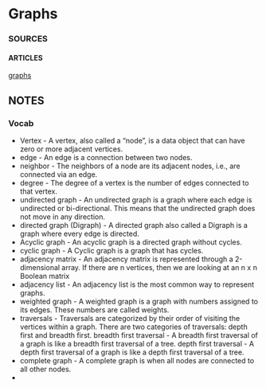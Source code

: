 # Graphs

### SOURCES
<!-- #### VIDEOS
[]()
[]()
[]() -->

#### ARTICLES
[graphs](https://codefellows.github.io/common_curriculum/data_structures_and_algorithms/Code_401/class-35/resources/graphs.html)
[]()
[]()

## NOTES
### Vocab
- Vertex - A vertex, also called a “node”, is a data object that can have zero or more adjacent vertices.
- edge - An edge is a connection between two nodes.
- neighbor - The neighbors of a node are its adjacent nodes, i.e., are connected via an edge.
- degree - The degree of a vertex is the number of edges connected to that vertex.
- undirected graph - An undirected graph is a graph where each edge is undirected or bi-directional. This means that the undirected graph does not move in any direction.
- directed graph (Digraph) - A directed graph also called a Digraph is a graph where every edge is directed.
- Acyclic graph - An acyclic graph is a directed graph without cycles.
- cyclic graph - A Cyclic graph is a graph that has cycles.
- adjacency matrix - An adjacency matrix is represented through a 2-dimensional array. If there are n vertices, then we are looking at an n x n Boolean matrix
- adjacency list - An adjacency list is the most common way to represent graphs.
- weighted graph - A weighted graph is a graph with numbers assigned to its edges. These numbers are called weights.
- traversals - Traversals are categorized by their order of visiting the vertices within a graph. There are two categories of traversals: depth first and breadth first.
  breadth first traversal - A breadth first traversal of a graph is like a breadth first traversal of a tree.
  depth first traversal - A depth first traversal of a graph is like a depth first traversal of a tree.
- complete graph - A complete graph is when all nodes are connected to all other nodes.
- 
